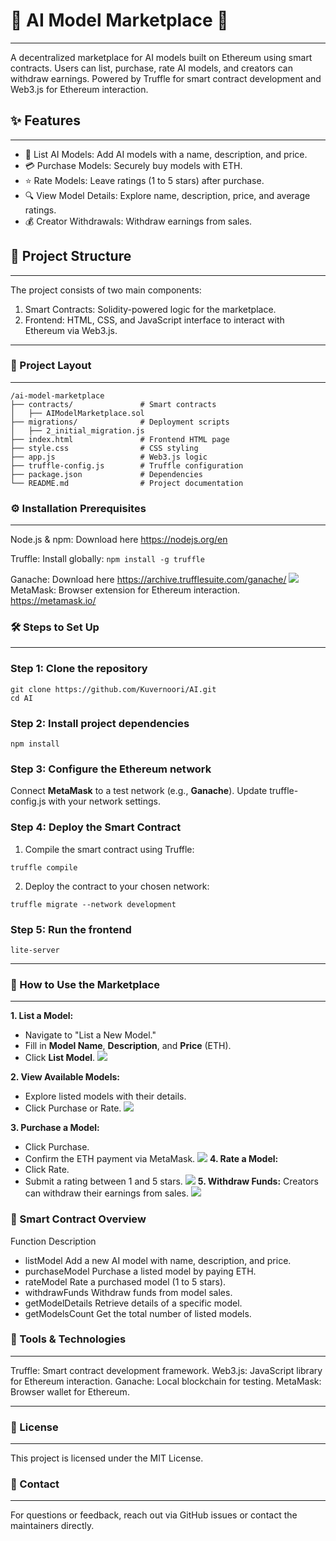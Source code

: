 # 🛒 AI Model Marketplace 🚀
---
A decentralized marketplace for AI models built on Ethereum using smart contracts. Users can list, purchase, rate AI models, and creators can withdraw earnings. Powered by Truffle for smart contract development and Web3.js for Ethereum interaction.

## ✨ Features
---
- 📝 List AI Models: Add AI models with a name, description, and price.
- 💳 Purchase Models: Securely buy models with ETH.
- ⭐️ Rate Models: Leave ratings (1 to 5 stars) after purchase.
- 🔍 View Model Details: Explore name, description, price, and average ratings.
- 💰 Creator Withdrawals: Withdraw earnings from sales.

## 📂 Project Structure
---
The project consists of two main components:

1. Smart Contracts: Solidity-powered logic for the marketplace.
2. Frontend: HTML, CSS, and JavaScript interface to interact with Ethereum via Web3.js.

---

### 📁 Project Layout
---
```plaintext
/ai-model-marketplace
├── contracts/               # Smart contracts
│   ├── AIModelMarketplace.sol
├── migrations/              # Deployment scripts
│   ├── 2_initial_migration.js
├── index.html               # Frontend HTML page
├── style.css                # CSS styling
├── app.js                   # Web3.js logic
├── truffle-config.js        # Truffle configuration
├── package.json             # Dependencies
└── README.md                # Project documentation
```
### ⚙️ Installation Prerequisites
---
Node.js & npm: 
Download here https://nodejs.org/en

Truffle: Install globally:
```npm install -g truffle```

Ganache: 
Download here https://archive.trufflesuite.com/ganache/
![](ganache.jpg)
MetaMask: 
Browser extension for Ethereum interaction.
https://metamask.io/

### 🛠️ Steps to Set Up
---
### Step 1: Clone the repository
```
git clone https://github.com/Kuvernoori/AI.git
cd AI
```
### Step 2: Install project dependencies
```
npm install
```
### Step 3: Configure the Ethereum network
Connect **MetaMask** to a test network (e.g., **Ganache**).
Update truffle-config.js with your network settings.

### Step 4: Deploy the Smart Contract
1. Compile the smart contract using Truffle:
```
truffle compile
```
2. Deploy the contract to your chosen network:
```
truffle migrate --network development
```
### Step 5: Run the frontend
```
lite-server
```
---

### 🌟 How to Use the Marketplace
---
**1. List a Model:**
- Navigate to "List a New Model."
- Fill in **Model Name**, **Description**, and **Price** (ETH).
- Click **List Model**.
![](market.png)

**2. View Available Models:**
- Explore listed models with their details.
- Click Purchase or Rate.
![](models.png)

**3. Purchase a Model:**
- Click Purchase.
- Confirm the ETH payment via MetaMask.
![](metamask.png)
**4. Rate a Model:**
- Click Rate.
- Submit a rating between 1 and 5 stars.
![](rating.png)
**5. Withdraw Funds:**
Creators can withdraw their earnings from sales.
![](marketplace.png)

### 📜 Smart Contract Overview
Function	Description
- listModel	Add a new AI model with name, description, and price.
- purchaseModel	Purchase a listed model by paying ETH.
- rateModel	Rate a purchased model (1 to 5 stars).
- withdrawFunds	Withdraw funds from model sales.
- getModelDetails	Retrieve details of a specific model.
- getModelsCount Get the total number of listed models.

### 🧰 Tools & Technologies
---
Truffle: Smart contract development framework.
Web3.js: JavaScript library for Ethereum interaction.
Ganache: Local blockchain for testing.
MetaMask: Browser wallet for Ethereum.

---

### 📄 License
---
This project is licensed under the MIT License.

### 📧 Contact
---
For questions or feedback, reach out via GitHub issues or contact the maintainers directly.
